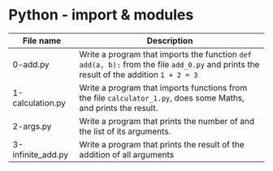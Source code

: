 # Python - import & modules

| File name         | Description                                                                                                                           |
| ----------------- | ------------------------------------------------------------------------------------------------------------------------------------- |
| 0-add.py          | Write a program that imports the function `def add(a, b):` from the file `add_0.py` and prints the result of the addition `1 + 2 = 3` |
| 1-calculation.py  | Write a program that imports functions from the file `calculator_1.py`, does some Maths, and prints the result.                       |
| 2-args.py         | Write a program that prints the number of and the list of its arguments.                                                              |
| 3-infinite_add.py | Write a program that prints the result of the addition of all arguments                                                               |
